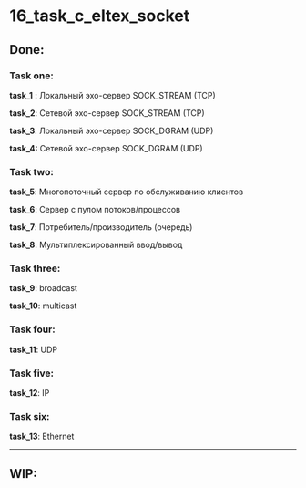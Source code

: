 # 16_task_c_eltex_socket

## Done:

### Task one:

**task_1** : Локальный эхо-сервер SOCK_STREAM (TCP)

**task_2**: Сетевой эхо-сервер SOCK_STREAM (TCP)

**task_3**: Локальный эхо-сервер SOCK_DGRAM (UDP)

**task_4:** Сетевой эхо-сервер SOCK_DGRAM (UDP)

### Task two:
**task_5**: Многопоточный сервер по обслуживанию клиентов

**task_6**: Сервер с пулом потоков/процессов

**task_7**: Потребитель/производитель (очередь)

**task_8**: Мультиплексированный ввод/вывод

### Task three:
**task_9**: broadcast

**task_10**: multicast

### Task four:
**task_11**: UDP

### Task five:
**task_12**: IP

### Task six:
**task_13**: Ethernet
________________________________________________________

## WIP:



